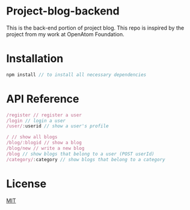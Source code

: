 # Project-blog-backend
This is the back-end portion of project blog. This repo is inspired by the project from my work at OpenAtom Foundation.
# Installation
```javascript
npm install // to install all necessary dependencies
```
# API Reference
```javascript
/register // register a user
/login // login a user
/user/:userid // show a user's profile

/ // show all blogs
/blog/:blogid // show a blog
/blog/new // write a new blog
/blog // show blogs that belong to a user (POST userId)
/category/:category // show blogs that belong to a category
```
# License
[MIT](https://choosealicense.com/licenses/mit/)